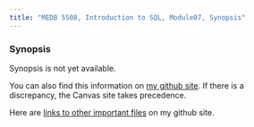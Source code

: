 ```yaml
---
title: "MEDB 5508, Introduction to SQL, Module07, Synopsis"
---
```


<!--This file was created on 2021-08-21-->

### Synopsis

Synopsis is not yet available.

<!---my git--->
You can also find this information on [my github site][thisf]. If there is a discrepancy, the Canvas site takes precedence. 

Here are [links to other important files][mygit] on my github site.

[thisf]: https://github.com/pmean/introduction-to-sql/blob/master/modules/5508-07-synopsis.md
[mygit]: https://github.com/pmean/introduction-to-sql/blob/master/README.md
<!---my git--->
